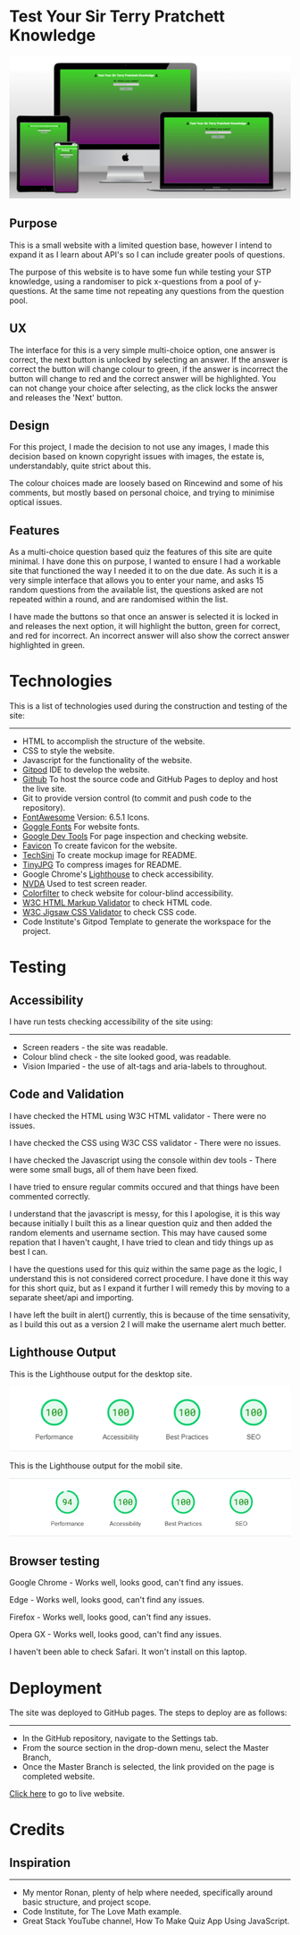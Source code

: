 # Test Your Sir Terry Pratchett Knowledge

![Screenshot of the image generated in Techsini.](assets/images/stpwebsite.png)

## Purpose

This is a small website with a limited question base, however I intend to expand it as I learn about API's so I can include greater pools of questions.

The purpose of this website is to have some fun while testing your STP knowledge, using a randomiser to pick x-questions from a pool of y-questions.  At the same time not repeating any questions from the question pool.

## UX

The interface for this is a very simple multi-choice option, one answer is correct, the next button is unlocked by selecting an answer.  If the answer is correct the button will change colour to green, if the answer is incorrect the button will change to red and the correct answer will be highlighted.  You can not change your choice after selecting, as the click locks the answer and releases the 'Next' button.

## Design

For this project, I made the decision to not use any images, I made this decision based on known copyright issues with images, the estate is, understandably, quite strict about this.

The colour choices made are loosely based on Rincewind and some of his comments, but mostly based on personal choice, and trying to minimise optical issues.

## Features

As a multi-choice question based quiz the features of this site are quite minimal.  I have done this on purpose, I wanted to ensure I had a workable site that functioned the way I needed it to on the due date.  As such it is a very simple interface that allows you to enter your name, and asks 15 random questions from the available list, the questions asked are not repeated within a round, and are randomised within the list.

I have made the buttons so that once an answer is selected it is locked in and releases the next option, it will highlight the button, green for correct, and red for incorrect.  An incorrect answer will also show the correct answer highlighted in green.

# Technologies

This is a list of technologies used during the construction and testing of the site:
***
* HTML to accomplish the structure of the website.
* CSS to style the website.
* Javascript for the functionality of the website.
* [Gitpod](https://gitpod.io/workspaces) IDE to develop the website.
* [Github](https://github.com/Swewi) To host the source code and GitHub Pages to deploy and host the live site.
* Git to provide version control (to commit and push code to the repository).
* [FontAwesome](https://fontawesome.com/) Version: 6.5.1 Icons.
* [Goggle Fonts](https://fonts.google.com/) For website fonts.
* [Google Dev Tools](https://developer.chrome.com/docs/devtools/) For page inspection and checking website.
* [Favicon](https://favicon.io/) To create favicon for the website.
* [TechSini](https://techsini.com/multi-mockup/) To create mockup image for README.
* [TinyJPG](https://tinyjpg.com/) To compress images for README.
* Google Chrome's [Lighthouse](https://developer.chrome.com/docs/lighthouse/overview/) to check accessibility.
* [NVDA](https://www.nvaccess.org/) Used to test screen reader.
* [Colorfilter](https://www.toptal.com/designers/colorfilter/) to check website for colour-blind accessibility.
* [W3C HTML Markup Validator](https://validator.w3.org/) to check HTML code.
* [W3C Jigsaw CSS Validator](https://jigsaw.w3.org/css-validator/) to check CSS code.
* Code Institute's Gitpod Template to generate the workspace for the project.

# Testing

## Accessibility
I have run tests checking accessibility of the site using:
***
* Screen readers - the site was readable.
* Colour blind check - the site looked good, was readable.
* Vision Imparied - the use of alt-tags and aria-labels to throughout.

## Code and Validation
I have checked the HTML using W3C HTML validator - There were no issues.

I have checked the CSS using W3C CSS validator - There were no issues.

I have checked the Javascript using the console within dev tools - There were some small bugs, all of them have been fixed.

I have tried to ensure regular commits occured and that things have been commented correctly.

I understand that the javascript is messy, for this I apologise, it is this way because initially I built this as a linear question quiz and then added the random elements and username section.  This may have caused some repation that I haven't caught, I have tried to clean and tidy things up as best I can.

I have the questions used for this quiz within the same page as the logic, I understand this is not considered correct procedure.  I have done it this way for this short quiz, but as I expand it further I will remedy this by moving to a separate sheet/api and importing.

I have left the built in alert() currently, this is because of the time sensativity, as I build this out as a version 2 I will make the username alert much better.

## Lighthouse Output

This is the Lighthouse output for the desktop site.

![Lighthouse output.](assets/images/desktop-stp-overall.png)     

This is the Lighthouse output for the mobil site.

![Lighthouse output.](assets/images/mobil-stp-overall.png)

## Browser testing

Google Chrome - Works well, looks good, can't find any issues.

Edge - Works well, looks good, can't find any issues.

Firefox - Works well, looks good, can't find any issues.

Opera GX - Works well, looks good, can't find any issues.

I haven't been able to check Safari.  It won't install on this laptop.

# Deployment

The site was deployed to GitHub pages.  The steps to deploy are as follows:
***
* In the GitHub repository, navigate to the Settings tab.
* From the source section in the drop-down menu, select the Master Branch,
* Once the Master Branch is selected, the link provided on the page is completed website.

[Click here](https://swewi.github.io/TestingSTPknowledge/) to go to live website.

# Credits

## Inspiration
***
* My mentor Ronan, plenty of help where needed, specifically around basic structure, and project scope.
* Code Institute, for The Love Math example.
* Great Stack YouTube channel, How To Make Quiz App Using JavaScript.